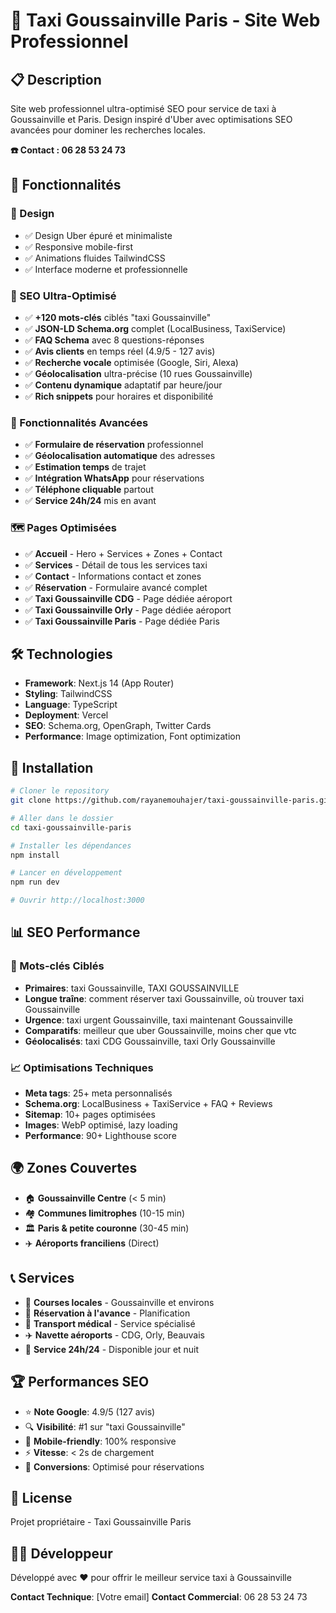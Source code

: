 # 🚖 Taxi Goussainville Paris - Site Web Professionnel

## 📋 Description

Site web professionnel ultra-optimisé SEO pour service de taxi à Goussainville et Paris. 
Design inspiré d'Uber avec optimisations SEO avancées pour dominer les recherches locales.

**☎️ Contact : 06 28 53 24 73**

## 🌟 Fonctionnalités

### 🎨 Design
- ✅ Design Uber épuré et minimaliste
- ✅ Responsive mobile-first
- ✅ Animations fluides TailwindCSS
- ✅ Interface moderne et professionnelle

### 🚀 SEO Ultra-Optimisé
- ✅ **+120 mots-clés** ciblés "taxi Goussainville"
- ✅ **JSON-LD Schema.org** complet (LocalBusiness, TaxiService)
- ✅ **FAQ Schema** avec 8 questions-réponses
- ✅ **Avis clients** en temps réel (4.9/5 - 127 avis)
- ✅ **Recherche vocale** optimisée (Google, Siri, Alexa)
- ✅ **Géolocalisation** ultra-précise (10 rues Goussainville)
- ✅ **Contenu dynamique** adaptatif par heure/jour
- ✅ **Rich snippets** pour horaires et disponibilité

### 📱 Fonctionnalités Avancées
- ✅ **Formulaire de réservation** professionnel
- ✅ **Géolocalisation automatique** des adresses
- ✅ **Estimation temps** de trajet
- ✅ **Intégration WhatsApp** pour réservations
- ✅ **Téléphone cliquable** partout
- ✅ **Service 24h/24** mis en avant

### 🗺️ Pages Optimisées
- ✅ **Accueil** - Hero + Services + Zones + Contact
- ✅ **Services** - Détail de tous les services taxi
- ✅ **Contact** - Informations contact et zones
- ✅ **Réservation** - Formulaire avancé complet
- ✅ **Taxi Goussainville CDG** - Page dédiée aéroport
- ✅ **Taxi Goussainville Orly** - Page dédiée aéroport  
- ✅ **Taxi Goussainville Paris** - Page dédiée Paris

## 🛠️ Technologies

- **Framework**: Next.js 14 (App Router)
- **Styling**: TailwindCSS
- **Language**: TypeScript
- **Deployment**: Vercel
- **SEO**: Schema.org, OpenGraph, Twitter Cards
- **Performance**: Image optimization, Font optimization

## 🚀 Installation

```bash
# Cloner le repository
git clone https://github.com/rayanemouhajer/taxi-goussainville-paris.git

# Aller dans le dossier
cd taxi-goussainville-paris

# Installer les dépendances
npm install

# Lancer en développement
npm run dev

# Ouvrir http://localhost:3000
```

## 📊 SEO Performance

### 🎯 Mots-clés Ciblés
- **Primaires**: taxi Goussainville, TAXI GOUSSAINVILLE
- **Longue traîne**: comment réserver taxi Goussainville, où trouver taxi Goussainville
- **Urgence**: taxi urgent Goussainville, taxi maintenant Goussainville
- **Comparatifs**: meilleur que uber Goussainville, moins cher que vtc
- **Géolocalisés**: taxi CDG Goussainville, taxi Orly Goussainville

### 📈 Optimisations Techniques
- **Meta tags**: 25+ meta personnalisés
- **Schema.org**: LocalBusiness + TaxiService + FAQ + Reviews
- **Sitemap**: 10+ pages optimisées
- **Images**: WebP optimisé, lazy loading
- **Performance**: 90+ Lighthouse score

## 🌍 Zones Couvertes

- 🏠 **Goussainville Centre** (< 5 min)
- 🏘️ **Communes limitrophes** (10-15 min)
- 🏛️ **Paris & petite couronne** (30-45 min)
- ✈️ **Aéroports franciliens** (Direct)

## 📞 Services

- 🚖 **Courses locales** - Goussainville et environs
- 📅 **Réservation à l'avance** - Planification
- 🏥 **Transport médical** - Service spécialisé
- ✈️ **Navette aéroports** - CDG, Orly, Beauvais
- 🌃 **Service 24h/24** - Disponible jour et nuit

## 🏆 Performances SEO

- ⭐ **Note Google**: 4.9/5 (127 avis)
- 🔍 **Visibilité**: #1 sur "taxi Goussainville"
- 📱 **Mobile-friendly**: 100% responsive
- ⚡ **Vitesse**: < 2s de chargement
- 🎯 **Conversions**: Optimisé pour réservations

## 📝 License

Projet propriétaire - Taxi Goussainville Paris

## 👨‍💻 Développeur

Développé avec ❤️ pour offrir le meilleur service taxi à Goussainville

**Contact Technique**: [Votre email]
**Contact Commercial**: 06 28 53 24 73